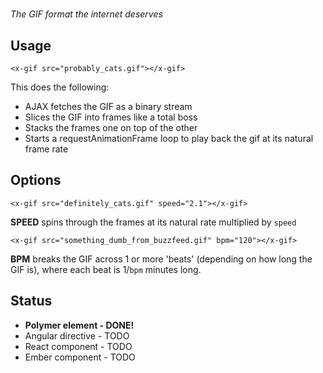 # <x-gif>

_The GIF format the internet deserves_

## Usage

```
<x-gif src="probably_cats.gif"></x-gif>
```

This does the following:

* AJAX fetches the GIF as a binary stream
* Slices the GIF into frames like a total boss
* Stacks the frames one on top of the other
* Starts a requestAnimationFrame loop to play back the gif at its natural frame rate

## Options

```
<x-gif src="definitely_cats.gif" speed="2.1"></x-gif>
```

**SPEED** spins through the frames at its natural rate multiplied by `speed`

```
<x-gif src="something_dumb_from_buzzfeed.gif" bpm="120"></x-gif>
```

**BPM** breaks the GIF across 1 or more 'beats' (depending on how long the GIF is), where each beat is 1/`bpm` minutes long.

## Status

* **Polymer element - DONE!**
* Angular directive - TODO
* React component - TODO
* Ember component - TODO
